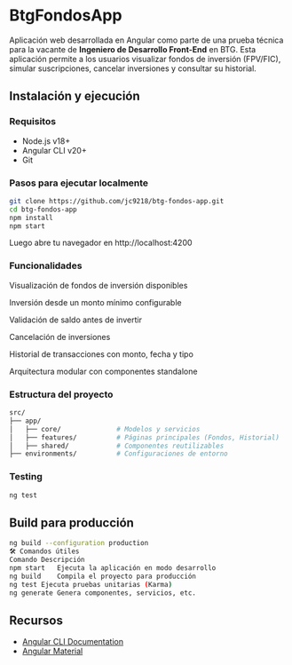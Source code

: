 # BtgFondosApp

Aplicación web desarrollada en Angular como parte de una prueba técnica para la vacante de **Ingeniero de Desarrollo Front-End** en BTG. Esta aplicación permite a los usuarios visualizar fondos de inversión (FPV/FIC), simular suscripciones, cancelar inversiones y consultar su historial.

## Instalación y ejecución
### Requisitos
- Node.js v18+
- Angular CLI v20+
- Git

### Pasos para ejecutar localmente
```bash
git clone https://github.com/jc9218/btg-fondos-app.git
cd btg-fondos-app
npm install
npm start
```
Luego abre tu navegador en http://localhost:4200

### Funcionalidades
Visualización de fondos de inversión disponibles

Inversión desde un monto mínimo configurable

Validación de saldo antes de invertir

Cancelación de inversiones

Historial de transacciones con monto, fecha y tipo

Arquitectura modular con componentes standalone

### Estructura del proyecto
```bash
src/
├── app/
│   ├── core/              # Modelos y servicios
│   ├── features/          # Páginas principales (Fondos, Historial)
│   ├── shared/            # Componentes reutilizables
├── environments/          # Configuraciones de entorno
```

### Testing
```bash
ng test
```

## Build para producción
```bash
ng build --configuration production
🛠 Comandos útiles
Comando	Descripción
npm start	Ejecuta la aplicación en modo desarrollo
ng build	Compila el proyecto para producción
ng test	Ejecuta pruebas unitarias (Karma)
ng generate	Genera componentes, servicios, etc.
```

## Recursos
- [Angular CLI Documentation](https://angular.dev/tools/cli)
- [Angular Material](https://material.angular.io)